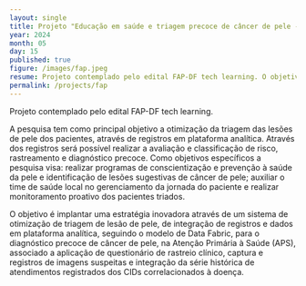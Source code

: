 ```yaml
---
layout: single
title: Projeto "Educação em saúde e triagem precoce de câncer de pele - data fabric e machine learning em saúde "- 2024 - em andamento" 
year: 2024
month: 05
day: 15
published: true
figure: /images/fap.jpeg
resume: Projeto contemplado pelo edital FAP-DF tech learning. O objetivo é implantar uma estratégia inovadora através de um sistema de otimização de triagem de lesão de pele, de integração de registros e dados em plataforma analítica.
permalink: /projects/fap
---
```


Projeto contemplado pelo edital FAP-DF tech learning. 

A pesquisa tem como principal objetivo a otimização da triagem das lesões de pele dos pacientes, através de registros em plataforma analítica. Através dos registros será possível realizar a avaliação e classificação de risco, rastreamento e diagnóstico precoce. Como objetivos específicos a pesquisa visa: realizar programas de conscientização e prevenção à saúde da pele e identificação de lesões sugestivas de câncer de pele; auxiliar o time de saúde local no gerenciamento da jornada do paciente e realizar monitoramento proativo dos pacientes triados. 

O objetivo é implantar uma estratégia inovadora através de um sistema de otimização de triagem de lesão de pele, de integração de registros e dados em plataforma analítica, seguindo o modelo de Data Fabric, para o diagnóstico precoce de câncer de pele, na Atenção Primária à Saúde (APS), associado a aplicação de questionário de rastreio clínico, captura e registros de imagens suspeitas e integração da série histórica de atendimentos registrados dos CIDs correlacionados à doença.



